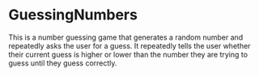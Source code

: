 # GuessingNumbers
This is a number guessing game that generates a random number and repeatedly asks
the user for a guess. It repeatedly tells the user whether their current guess is higher or lower
than the number they are trying to guess until they guess correctly.
